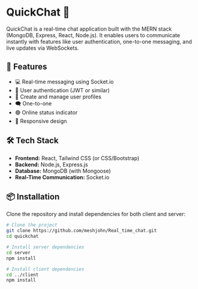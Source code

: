 # QuickChat 💬

QuickChat is a real-time chat application built with the MERN stack (MongoDB, Express, React, Node.js). It enables users to communicate instantly with features like user authentication, one-to-one messaging, and live updates via WebSockets.

## 🚀 Features

- 💻 Real-time messaging using Socket.io
- 🔐 User authentication (JWT or similar)
- 👤 Create and manage user profiles
- 🗨️ One-to-one
- 🟢 Online status indicator
- 📱 Responsive design

## 🛠 Tech Stack

- **Frontend:** React, Tailwind CSS (or CSS/Bootstrap)
- **Backend:** Node.js, Express.js
- **Database:** MongoDB (with Mongoose)
- **Real-Time Communication:** Socket.io

## 📦 Installation

Clone the repository and install dependencies for both client and server:

```bash
# Clone the project
git clone https://github.com/meshjohn/Real_time_chat.git
cd quickchat

# Install server dependencies
cd server
npm install

# Install client dependencies
cd ../client
npm install
